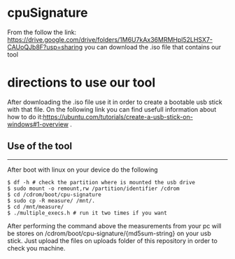 # cpuSignature
From the follow the link: https://drive.google.com/drive/folders/1M6U7kAx36MRMHpl52LHSX7-CAUoQJb8F?usp=sharing you can download the .iso file that contains our tool
# directions to use our tool

After downloading the .iso file use it in order to create a bootable usb stick with that file. On the following link you can find usefull information about how to do it:https://ubuntu.com/tutorials/create-a-usb-stick-on-windows#1-overview .
## Use of the tool
***
After boot with linux on your device do the following
```
$ df -h # check the partition where is mounted the usb drive
$ sudo mount -o remount,rw /partition/identifier /cdrom
$ cd /cdrom/boot/cpu-signature
$ sudo cp -R measure/ /mnt/.
$ cd /mnt/measure/
$ ./multiple_execs.h # run it two times if you want
```
After performing the command above the measurements from your pc will be stores on /cdrom/boot/cpu-signature/{md5sum-string} on your usb stick.
Just upload the files on uploads folder of this repository in order to check you machine.
